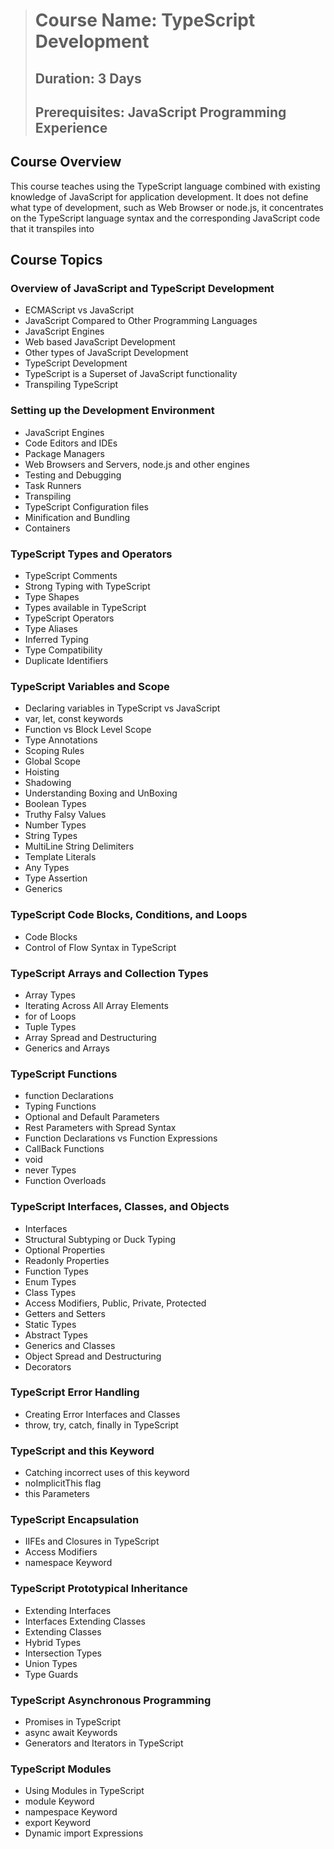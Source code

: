 > # **Course Name:  TypeScript Development**
> ## **Duration:  3 Days**
> ## **Prerequisites:  JavaScript Programming Experience**

## **Course Overview**
This course teaches using the TypeScript language combined with existing knowledge of JavaScript for application development.  It does not define what type of development, such as Web Browser or node.js, it concentrates on the TypeScript language syntax and the corresponding JavaScript code that it transpiles into


## **Course Topics**

<!-- Day 1 -->
### **Overview of JavaScript and TypeScript Development**
* ECMAScript vs JavaScript  
* JavaScript Compared to Other Programming Languages  
* JavaScript Engines  
* Web based JavaScript Development  
* Other types of JavaScript Development  
* TypeScript Development
* TypeScript is a Superset of JavaScript functionality
* Transpiling TypeScript

### **Setting up the Development Environment**
* JavaScript Engines
* Code Editors and IDEs
* Package Managers
* Web Browsers and Servers, node.js and other engines
* Testing and Debugging
* Task Runners
* Transpiling
* TypeScript Configuration files
* Minification and Bundling
* Containers

### **TypeScript Types and Operators**
* TypeScript Comments
* Strong Typing with TypeScript
* Type Shapes
* Types available in TypeScript
* TypeScript Operators
* Type Aliases
* Inferred Typing
* Type Compatibility
* Duplicate Identifiers

### **TypeScript Variables and Scope**
* Declaring variables in TypeScript vs JavaScript
* var, let, const keywords
* Function vs Block Level Scope
* Type Annotations
* Scoping Rules
* Global Scope
* Hoisting
* Shadowing
* Understanding Boxing and UnBoxing
* Boolean Types
* Truthy Falsy Values
* Number Types
* String Types
* MultiLine String Delimiters
* Template Literals
* Any Types
* Type Assertion
* Generics

### **TypeScript Code Blocks, Conditions, and Loops**
* Code Blocks
* Control of Flow Syntax in TypeScript

### **TypeScript Arrays and Collection Types**
* Array Types
* Iterating Across All Array Elements
* for of Loops
* Tuple Types
* Array Spread and Destructuring
* Generics and Arrays

<!-- Day 2 -->
### **TypeScript Functions**
* function Declarations
* Typing Functions
* Optional and Default Parameters
* Rest Parameters with Spread Syntax
* Function Declarations vs Function Expressions
* CallBack Functions
* void
* never Types
* Function Overloads

### **TypeScript Interfaces, Classes, and Objects**
* Interfaces
* Structural Subtyping or Duck Typing
* Optional Properties
* Readonly Properties
* Function Types
* Enum Types
* Class Types
* Access Modifiers, Public, Private, Protected
* Getters and Setters
* Static Types
* Abstract Types
* Generics and Classes
* Object Spread and Destructuring
* Decorators

### **TypeScript Error Handling**
* Creating Error Interfaces and Classes
* throw, try, catch, finally in TypeScript

### **TypeScript and this Keyword**
* Catching incorrect uses of this keyword
* noImplicitThis flag
* this Parameters

<!-- Day 3 -->
### **TypeScript Encapsulation**
* IIFEs and Closures in TypeScript
* Access Modifiers
* namespace Keyword

### **TypeScript Prototypical Inheritance**
* Extending Interfaces
* Interfaces Extending Classes
* Extending Classes
* Hybrid Types
* Intersection Types
* Union Types
* Type Guards

### **TypeScript Asynchronous Programming**
* Promises in TypeScript
* async await Keywords
* Generators and Iterators in TypeScript

### **TypeScript Modules**
* Using Modules in TypeScript
* module Keyword
* nampespace Keyword
* export Keyword
* Dynamic import Expressions
